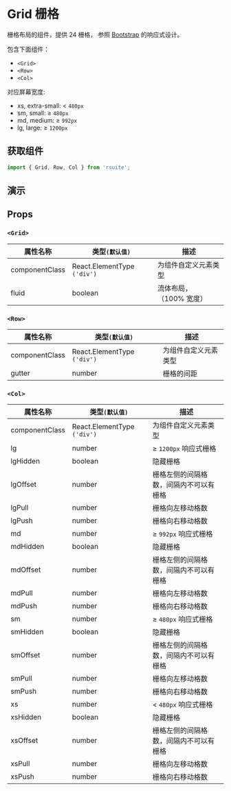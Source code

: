# Grid 栅格

栅格布局的组件，提供 24 栅格， 参照 [Bootstrap](https://getbootstrap.com/docs/3.3/css/) 的响应式设计。

包含下面组件：

* `<Grid>`
* `<Row>`
* `<Col>`

对应屏幕宽度:

* xs, extra-small: < `480px`
* sm, small: ≥ `480px`
* md, medium: ≥ `992px`
* lg, large: ≥ `1200px`

## 获取组件

```js
import { Grid, Row, Col } from 'rsuite';
```

## 演示

<!--{demo}-->

## Props

### `<Grid>`

| 属性名称       | 类型`(默认值)`              | 描述                     |
| -------------- | --------------------------- | ------------------------ |
| componentClass | React.ElementType `('div')` | 为组件自定义元素类型     |
| fluid          | boolean                     | 流体布局， （100% 宽度） |

### `<Row>`

| 属性名称       | 类型`(默认值)`              | 描述                 |
| -------------- | --------------------------- | -------------------- |
| componentClass | React.ElementType `('div')` | 为组件自定义元素类型 |
| gutter         | number                      | 栅格的间距           |

### `<Col>`

| 属性名称       | 类型`(默认值)`              | 描述                                   |
| -------------- | --------------------------- | -------------------------------------- |
| componentClass | React.ElementType `('div')` | 为组件自定义元素类型                   |
| lg             | number                      | ≥ `1200px` 响应式栅格                  |
| lgHidden       | boolean                     | 隐藏栅格                               |
| lgOffset       | number                      | 栅格左侧的间隔格数，间隔内不可以有栅格 |
| lgPull         | number                      | 栅格向左移动格数                       |
| lgPush         | number                      | 栅格向右移动格数                       |
| md             | number                      | ≥ `992px` 响应式栅格                   |
| mdHidden       | boolean                     | 隐藏栅格                               |
| mdOffset       | number                      | 栅格左侧的间隔格数，间隔内不可以有栅格 |
| mdPull         | number                      | 栅格向左移动格数                       |
| mdPush         | number                      | 栅格向右移动格数                       |
| sm             | number                      | ≥ `480px` 响应式栅格                   |
| smHidden       | boolean                     | 隐藏栅格                               |
| smOffset       | number                      | 栅格左侧的间隔格数，间隔内不可以有栅格 |
| smPull         | number                      | 栅格向左移动格数                       |
| smPush         | number                      | 栅格向右移动格数                       |
| xs             | number                      | < `480px` 响应式栅格                   |
| xsHidden       | boolean                     | 隐藏栅格                               |
| xsOffset       | number                      | 栅格左侧的间隔格数，间隔内不可以有栅格 |
| xsPull         | number                      | 栅格向左移动格数                       |
| xsPush         | number                      | 栅格向右移动格数                       |
